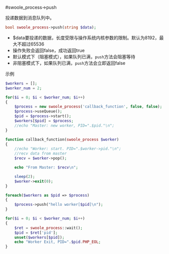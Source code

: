 #swoole_process->push

投递数据到消息队列中。

```php
bool swoole_process->push(string $data);
```

* $data要投递的数据，长度受限与操作系统内核参数的限制。默认为8192，最大不超过65536
* 操作失败会返回false，成功返回true
* 默认模式下（阻塞模式），如果队列已满，`push`方法会阻塞等待
* 非阻塞模式下，如果队列已满，`push`方法会立即返回false

示例

```php
$workers = [];
$worker_num = 2;

for($i = 0; $i < $worker_num; $i++)
{
    $process = new swoole_process('callback_function', false, false);
    $process->useQueue();
    $pid = $process->start();
    $workers[$pid] = $process;
    //echo "Master: new worker, PID=".$pid."\n";
}

function callback_function(swoole_process $worker)
{
    //echo "Worker: start. PID=".$worker->pid."\n";
    //recv data from master
    $recv = $worker->pop();

    echo "From Master: $recv\n";

    sleep(2);
    $worker->exit(0);
}

foreach($workers as $pid => $process)
{
    $process->push("hello worker[$pid]\n");
}

for($i = 0; $i < $worker_num; $i++)
{
    $ret = swoole_process::wait();
    $pid = $ret['pid'];
    unset($workers[$pid]);
    echo "Worker Exit, PID=".$pid.PHP_EOL;
}
```
